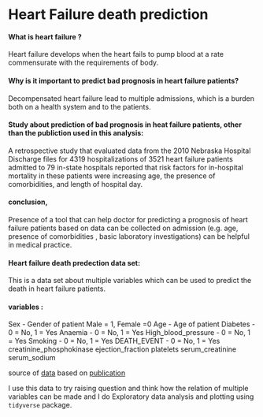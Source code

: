 Heart Failure death prediction
=================

#### What is heart failure ? 

Heart failure develops when the heart fails to pump blood at a rate commensurate with the requirements of body.



#### Why is it important to predict bad prognosis in heart failure patients?

Decompensated heart failure lead to multiple admissions, which is a burden both on a health system and to the patients. 



#### Study about prediction of bad prognosis in heat failure patients, other than the publiction used in this analysis:

A retrospective study that evaluated data from the 2010 Nebraska Hospital Discharge files for 4319 hospitalizations of 3521 heart failure patients admitted to 79 in-state hospitals reported that risk factors for in-hospital mortality in these patients were increasing age, the presence of comorbidities, and length of hospital day.

#### conclusion,
Presence of a tool that can help doctor for predicting a prognosis of heart failure patients based on data can be collected on admission (e.g. age, presence of comorbidities , basic laboratory investigations) can be helpful in medical practice.

#### Heart failure death predection data set: 
This is a data set about multiple variables which can be used to predict the death in heart failure patients. 


#### variables : 
Sex - Gender of patient Male = 1, Female =0
Age - Age of patient
Diabetes - 0 = No, 1 = Yes
Anaemia - 0 = No, 1 = Yes
High_blood_pressure - 0 = No, 1 = Yes
Smoking - 0 = No, 1 = Yes
DEATH_EVENT - 0 = No, 1 = Yes
creatinine_phosphokinase
ejection_fraction
platelets
serum_creatinine
serum_sodium


source of [data](https://www.kaggle.com/andrewmvd/heart-failure-clinical-data)
based on  [publication](https://bmcmedinformdecismak.biomedcentral.com/articles/10.1186/s12911-020-1023-5)

I use this data to try raising question and think how the relation of multiple variables can be made and I do Exploratory data analysis and plotting using `tidyverse` package. 
